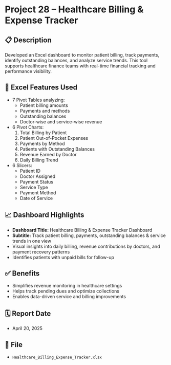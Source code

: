 # Project 28 – Healthcare Billing & Expense Tracker

## 📋 Description
Developed an Excel dashboard to monitor patient billing, track payments, identify outstanding balances, and analyze service trends. This tool supports healthcare finance teams with real-time financial tracking and performance visibility.

## 🧠 Excel Features Used
- 7 Pivot Tables analyzing:
  - Patient billing amounts
  - Payments and methods
  - Outstanding balances
  - Doctor-wise and service-wise revenue
- 6 Pivot Charts:
  1. Total Billing by Patient
  2. Patient Out-of-Pocket Expenses
  3. Payments by Method
  4. Patients with Outstanding Balances
  5. Revenue Earned by Doctor
  6. Daily Billing Trend
- 6 Slicers:
  - Patient ID
  - Doctor Assigned
  - Payment Status
  - Service Type
  - Payment Method
  - Date of Service

## 📈 Dashboard Highlights
- **Dashboard Title:** Healthcare Billing & Expense Tracker Dashboard  
- **Subtitle:** Track patient billing, payments, outstanding balances & service trends in one view  
- Visual insights into daily billing, revenue contributions by doctors, and payment recovery patterns  
- Identifies patients with unpaid bills for follow-up

## ✅ Benefits
- Simplifies revenue monitoring in healthcare settings
- Helps track pending dues and optimize collections
- Enables data-driven service and billing improvements

## 🗓️ Report Date
- April 20, 2025

## 📁 File
- `Healthcare_Billing_Expense_Tracker.xlsx`
